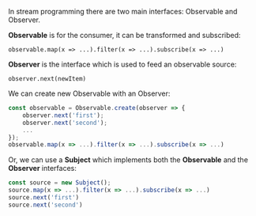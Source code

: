 In stream programming there are two main interfaces: Observable and Observer.

**Observable** is for the consumer, it can be transformed and subscribed:

```observable.map(x => ...).filter(x => ...).subscribe(x => ...)```

**Observer** is the interface which is used to feed an observable source:

```observer.next(newItem)```

We can create new Observable with an Observer:

```js
const observable = Observable.create(observer => { 
    observer.next('first'); 
    observer.next('second'); 
    ... 
});
observable.map(x => ...).filter(x => ...).subscribe(x => ...)
```

Or, we can use a **Subject** which implements both the **Observable** and the **Observer** interfaces:

```js
const source = new Subject();
source.map(x => ...).filter(x => ...).subscribe(x => ...)
source.next('first')
source.next('second')
```